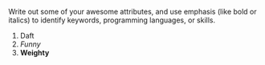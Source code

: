 Write out some of your awesome attributes, and use emphasis (like bold or italics) to identify keywords, programming languages, or skills. 
1) Daft
2) *Funny*
3) **Weighty**
